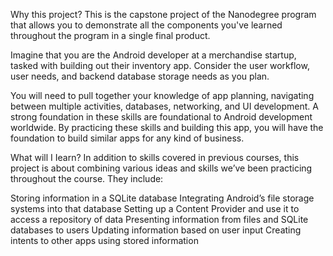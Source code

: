 Why this project?
This is the capstone project of the Nanodegree program that allows you to demonstrate all the components you've learned throughout the program in a single final product.

Imagine that you are the Android developer at a merchandise startup, tasked with building out their inventory app. Consider the user workflow, user needs, and backend database storage needs as you plan.

You will need to pull together your knowledge of app planning, navigating between multiple activities, databases, networking, and UI development. A strong foundation in these skills are foundational to Android development worldwide. By practicing these skills and building this app, you will have the foundation to build similar apps for any kind of business.

What will I Iearn?
In addition to skills covered in previous courses, this project is about combining various ideas and skills we’ve been practicing throughout the course. They include:

Storing information in a SQLite database
Integrating Android’s file storage systems into that database
Setting up a Content Provider and use it to access a repository of data
Presenting information from files and SQLite databases to users
Updating information based on user input
Creating intents to other apps using stored information
